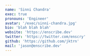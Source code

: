 ```yaml
---
name: 'Sinni Chandra'
exec: true
pronouns: 'Engineer'
avatar: '/exec/sinni-chandra.jpg'
bio: 'blah blah blah'
website: 'https://enscribe.dev'
twitter: 'https://twitter.com/enscry'
github: 'https://github.com/jktrn'
mail: 'jason@enscribe.dev'
---
```

